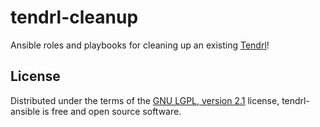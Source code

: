 tendrl-cleanup
==============

Ansible roles and playbooks for cleaning up an existing [Tendrl](http://tendrl.org/)!

## License

Distributed under the terms of the [GNU LGPL, version
2.1](https://www.gnu.org/licenses/old-licenses/lgpl-2.1.html) license,
tendrl-ansible is free and open source software.
